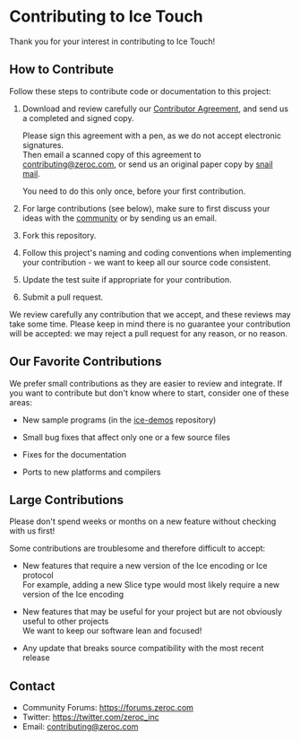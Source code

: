 # Contributing to Ice Touch

Thank you for your interest in contributing to Ice Touch!

## How to Contribute

Follow these steps to contribute code or documentation to this project:

1. Download and review carefully our [Contributor Agreement](https://zeroc.com/download/ZeroCContributorAgreement.pdf), and send us a completed and signed copy.

   Please sign this agreement with a pen, as we do not accept electronic signatures.<br/>
   Then email a scanned copy of this agreement to contributing@zeroc.com, or send us an original paper copy by [snail mail](https://zeroc.com/about.html#contact).

   You need to do this only once, before your first contribution.

2. For large contributions (see below), make sure to first discuss your ideas with the [community](https://forums.zeroc.com) or by sending us an email.

3. Fork this repository.

4. Follow this project's naming and coding conventions when implementing your contribution - we want to keep all our source code consistent.

5. Update the test suite if appropriate for your contribution.

6. Submit a pull request.

We review carefully any contribution that we accept, and these reviews may take some time. Please keep in mind there is no guarantee your contribution will be accepted: we may reject a pull request for any reason, or no reason.

## Our Favorite Contributions

We prefer small contributions as they are easier to review and integrate. If you want to contribute but don't know where to start, consider one of these areas:

 * New sample programs (in the [ice-demos](https://github.com/zeroc-ice/ice-demos) repository)

 * Small bug fixes that affect only one or a few source files

 * Fixes for the documentation

 * Ports to new platforms and compilers

## Large Contributions

Please don't spend weeks or months on a new feature without checking with us first!

Some contributions are troublesome and therefore difficult to accept:

 * New features that require a new version of the Ice encoding or Ice protocol<br/>
   For example, adding a new Slice type would most likely require a new version of the Ice encoding

 * New features that may be useful for your project but are not obviously useful to other projects<br/>
   We want to keep our software lean and focused!

 * Any update that breaks source compatibility with the most recent release

## Contact

 * Community Forums: https://forums.zeroc.com
 * Twitter: https://twitter.com/zeroc_inc
 * Email: contributing@zeroc.com
